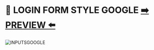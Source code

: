 # :bookmark_tabs: LOGIN FORM STYLE GOOGLE  [:arrow_right: PREVIEW :arrow_left:](https://erik161.github.io/LOGIN-FORM-STYLE-GOOGLE/) 



![INPUTSGOOGLE](https://user-images.githubusercontent.com/26189854/90860530-667ef180-e347-11ea-8173-1c03b9160720.gif)


